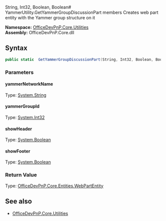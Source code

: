 String, Int32, Boolean, Boolean# YammerUtility.GetYammerGroupDiscussionPart members
Creates web part entity with the Yammer group structure on it  

**Namespace:** [OfficeDevPnP.Core.Utilities](OfficeDevPnP.Core.Utilities.md)  
**Assembly:** OfficeDevPnP.Core.dll  
## Syntax
```C#
public static  GetYammerGroupDiscussionPart(String, Int32, Boolean, Boolean)
```
### Parameters
#### yammerNetworkName
Type: [System.String](System.String.md) 
#### 
#### yammerGroupId
Type: [System.Int32](System.Int32.md) 
#### 
#### showHeader
Type: [System.Boolean](System.Boolean.md) 
#### 
#### showFooter
Type: [System.Boolean](System.Boolean.md) 
#### 
### Return Value
Type: [OfficeDevPnP.Core.Entities.WebPartEntity](OfficeDevPnP.Core.Entities.WebPartEntity.md)
## See also
- [OfficeDevPnP.Core.Utilities](OfficeDevPnP.Core.Utilities.md)
